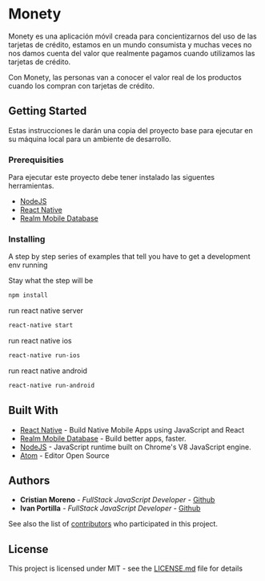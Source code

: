 # Monety

Monety es una aplicación móvil creada para concientizarnos del uso de las tarjetas de crédito, estamos en un mundo consumista y muchas veces no nos damos cuenta del valor que realmente pagamos cuando utilizamos las tarjetas de crédito.

Con Monety, las personas van a conocer el valor real de los productos cuando los compran con tarjetas de crédito.

## Getting Started

Estas instrucciones le darán una copia del proyecto base para ejecutar en su máquina local para un ambiente de desarrollo.

### Prerequisities

Para ejecutar este proyecto debe tener instalado las siguentes herramientas.

* [NodeJS](https://nodejs.org/en/)
* [React Native](https://facebook.github.io/react-native/)
* [Realm Mobile Database](https://realm.io/)


### Installing

A step by step series of examples that tell you have to get a development env running

Stay what the step will be

```sh
npm install
```

run react native server

```sh
react-native start
```

run react native ios

```sh
react-native run-ios
```

run react native android

```sh
react-native run-android
```

## Built With

* [React Native](https://facebook.github.io/react-native/) - Build Native Mobile Apps using JavaScript and React
* [Realm Mobile Database](https://realm.io/) - Build better apps, faster.
* [NodeJS](https://nodejs.org/) - JavaScript runtime built on Chrome's V8 JavaScript engine.
* [Atom](https://atom.io/) - Editor Open Source

## Authors

* **Cristian Moreno** - *FullStack JavaScript Developer* - [Github](https://github.com/khriztianmoreno)
* **Ivan Portilla** - *FullStack JavaScript Developer* - [Github](https://github.com/Ivykp)

See also the list of [contributors](https://github.com/ngenieriasapco/monety/contributors) who participated in this project.

## License

This project is licensed under MIT - see the [LICENSE.md](LICENSE.md) file for details
